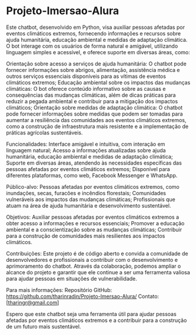 # Projeto-Imersao-Alura
Este chatbot, desenvolvido em Python, visa auxiliar pessoas afetadas por eventos climáticos extremos, fornecendo informações e recursos sobre ajuda humanitária, educação ambiental e medidas de adaptação climática. O bot interage com os usuários de forma natural e amigável, utilizando linguagem simples e acessível, e oferece suporte em diversas áreas, como:

Orientação sobre acesso a serviços de ajuda humanitária: O chatbot pode fornecer informações sobre abrigos, alimentação, assistência médica e outros serviços essenciais disponíveis para as vítimas de eventos climáticos extremos;
Educação ambiental sobre os impactos das mudanças climáticas: O bot oferece conteúdo informativo sobre as causas e consequências das mudanças climáticas, além de dicas práticas para reduzir a pegada ambiental e contribuir para a mitigação dos impactos climáticos;
Orientação sobre medidas de adaptação climática: O chatbot pode fornecer informações sobre medidas que podem ser tomadas para aumentar a resiliência das comunidades aos eventos climáticos extremos, como a construção de infraestrutura mais resistente e a implementação de práticas agrícolas sustentáveis.

Funcionalidades:
Interface amigável e intuitiva, com interação em linguagem natural;
Acesso a informações atualizadas sobre ajuda humanitária, educação ambiental e medidas de adaptação climática;
Suporte em diversas áreas, atendendo às necessidades específicas das pessoas afetadas por eventos climáticos extremos;
Disponível para diferentes plataformas, como web, Facebook Messenger e WhatsApp.

Público-alvo:
Pessoas afetadas por eventos climáticos extremos, como inundações, secas, furacões e incêndios florestais;
Comunidades vulneráveis ​​aos impactos das mudanças climáticas;
Profissionais que atuam na área de ajuda humanitária e desenvolvimento sustentável.

Objetivos:
Auxiliar pessoas afetadas por eventos climáticos extremos a obter acesso a informações e recursos essenciais;
Promover a educação ambiental e a conscientização sobre as mudanças climáticas;
Contribuir para a construção de comunidades mais resilientes aos impactos climáticos.

Contribuições:
Este projeto é de código aberto e convida a comunidade de desenvolvedores e profissionais a contribuir com o desenvolvimento e aprimoramento do chatbot. Através da colaboração, podemos ampliar o alcance do projeto e garantir que ele continue a ser uma ferramenta valiosa para ajudar pessoas em situações de vulnerabilidade.

Para mais informações:
Repositório GitHub: https://github.com/tharinradin/Projeto-Imersao-Alura/
Contato: [tharingr@gmail.com]

Espero que este chatbot seja uma ferramenta útil para ajudar pessoas afetadas por eventos climáticos extremos e a contribuir para a construção de um futuro mais sustentável.
